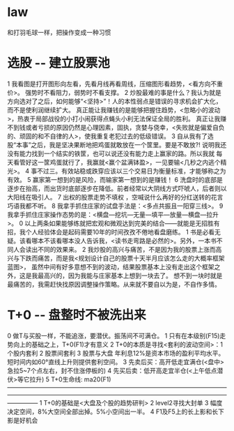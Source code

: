 # law

和打羽毛球一样，把操作变成一种习惯

# 选股 -- 建立股票池

1 我看图是打开图形向左看，先看月线再看周线，压缩图形看趋势，<看方向不重价>。
  强势时不看阻力，弱势时不看支撑。
2 炒股最难的事是什么？我认为就是方向选对了之后，如何能够“<坚持>”！人的本性弱点是错误的寻求机会扩大化，而不是使利润继续扩大。
  真正能让我赚钱的是能够把握住趋势，<忽略小的波动>，热衷于局部战役的小打小闹获得点蝇头小利无法保证全局的胜利。
  真正让我赚不到钱或者亏损的原因仍然是心理因素，固执，贪婪与侥幸，<失败就是偏爱自负的、顽固的和不自律的人>，使我重复老犯过去的低级错误。
3 自从我有了选股“本事”之后，我是坚决果断地把鸡蛋就敢放在一个筐里。要是不敢放?!
  说明我还没有能力找到一个结实的铁筐，也可以说还没有能力走上赢家的路。所以我就
  每天看管好这一筐鸡蛋就行了，我赢就<赢个盆满钵盈>，一见要输<几秒之内逃个精光>。
4 事不过三。有效站稳或跌穿应该以三个交易日为衡量标准，才能够称之为有效。
5 赢家第一想到的是风险，而输家第一想到的是赚钱！
6 洗盘时的底部是逐步在抬高，而出货时底部逐步在降低。前者经常以大阴线方式吓唬人，后者则以大阳线在吸引人。
7 出权的股票走势不填权 ，空喊说什么再好的分红送转的花言巧语我都不听。
8 我拿手抓住庄家的试盘手法是：<多点共振且一阳穿三线>。
9 我拿手抓住庄家操作态势的是：<横盘—挖坑—无量—填平—放量—横盘—拉升>。
0 以上两条如果能够练就把宏观和微观达到完美的结合——就能是无招胜有招，我个人经验体会是起码需要10年的时间孜孜不倦地看盘磨练。
1 书是必看无疑。该看哪本不该看哪本没人告诉我，<读书走弯路是必然的>。另外，一本书不同人会读出不同的效果来。
2 我炒股的高兴与痛苦，不是因为我的股票上涨而高兴与下跌而痛苦，而是我<规划设计自己的股票十天半月应该怎么走的大概率框架蓝图>，
  虽然中间有好多意想不到的波动，结果股票基本上没有走出这个框架之外，这是我最高兴的，因为我能与庄家基本上想到一块去了。
  想不到一块时就是最痛苦的，我需赶快找原因调整操作策略。从来就不要自以为是，不自作多情。

# T+0 -- 盘整时不被洗出来

0 做T与买股一样，不能追涨，要潜伏。振荡间不可满仓。
1 只有在本级别(F15)走势向上的基础之上，T+0(F1)才有意义
2 T+0的本质是寻找<套利的波动空间>：1 个股内套利 2 股票间套利 3 股票与大盘
  年利息12%是资本市场的盈利平均水平。短时间内如60°直线上升则提供套利空间。
3 先卖后买：高开低走宜满仓(<盘中>急拉5~7个点左右，封不住涨停板的)
4 先买后卖：低开高走宜半仓(<上午低点潜伏>等它拉升)
5 T+0生命线: ma20(F1)
—————————————————————————————————————————————————————————————————————————————
1 T+0的基础是<大盘及个股的趋势研判>
2 level2寻找大封单
3 幅度决定空间，8%大空间全部出掉。5%小空间出一半。
4 F1及F5上的长上影和长下影是好机会
